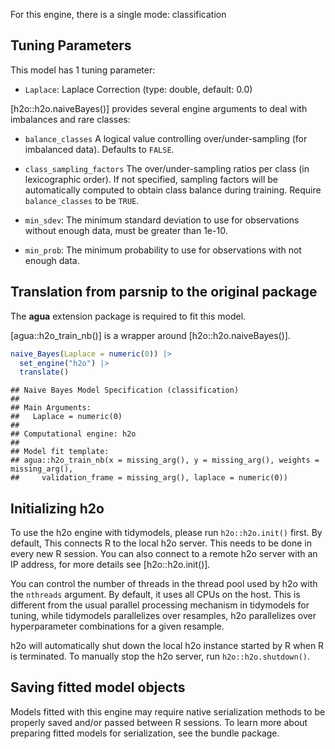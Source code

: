 


For this engine, there is a single mode: classification

## Tuning Parameters




This model has 1 tuning parameter:

- `Laplace`: Laplace Correction (type: double, default: 0.0)

[h2o::h2o.naiveBayes()] provides several engine arguments to deal with imbalances and rare classes: 

- `balance_classes` A logical value controlling over/under-sampling (for imbalanced data). Defaults to `FALSE`.

- `class_sampling_factors` The over/under-sampling ratios per class (in lexicographic order). If not specified, sampling factors will be automatically computed to obtain class balance during training. Require `balance_classes` to be `TRUE`.

- `min_sdev`: The minimum standard deviation to use for observations without enough data, must be greater than 1e-10.

- `min_prob`: The minimum probability to use for observations with not enough data.


## Translation from parsnip to the original package

The **agua** extension package is required to fit this model.

[agua::h2o_train_nb()] is a wrapper around [h2o::h2o.naiveBayes()]. 


``` r
naive_Bayes(Laplace = numeric(0)) |> 
  set_engine("h2o") |> 
  translate()
```

```
## Naive Bayes Model Specification (classification)
## 
## Main Arguments:
##   Laplace = numeric(0)
## 
## Computational engine: h2o 
## 
## Model fit template:
## agua::h2o_train_nb(x = missing_arg(), y = missing_arg(), weights = missing_arg(), 
##     validation_frame = missing_arg(), laplace = numeric(0))
```

## Initializing h2o 


To use the h2o engine with tidymodels, please run `h2o::h2o.init()` first. By default, This connects R to the local h2o server. This needs to be done in every new R session. You can also connect to a remote h2o server with an IP address, for more details see [h2o::h2o.init()]. 

You can control the number of threads in the thread pool used by h2o with the `nthreads` argument. By default, it uses all CPUs on the host. This is different from the usual parallel processing mechanism in tidymodels for tuning, while tidymodels parallelizes over resamples, h2o parallelizes over hyperparameter combinations for a given resample. 

h2o will automatically shut down the local h2o instance started by R when R is terminated. To manually stop the h2o server, run `h2o::h2o.shutdown()`. 

## Saving fitted model objects


Models fitted with this engine may require native serialization methods to be properly saved and/or passed between R sessions. To learn more about preparing fitted models for serialization, see the bundle package.
